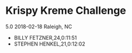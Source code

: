 # Krispy Kreme Challenge
5.0
2018-02-18
Raleigh, NC

* BILLY FETZNER,24,0:11:51
* STEPHEN HENKEL,21,0:12:02
